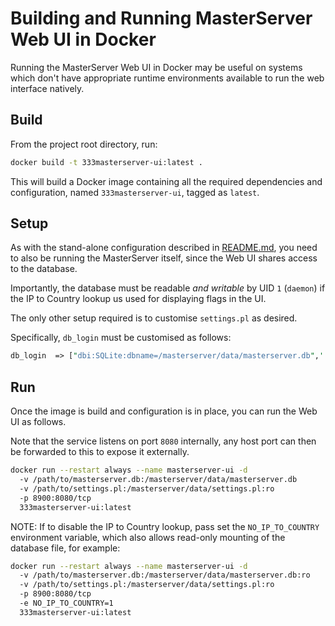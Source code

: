 # Building and Running MasterServer Web UI in Docker

Running the MasterServer Web UI in Docker may be useful on systems which don't
have appropriate runtime environments available to run the web interface
natively.

## Build

From the project root directory, run:

```sh
docker build -t 333masterserver-ui:latest .
```

This will build a Docker image containing all the required dependencies and
configuration, named `333masterserver-ui`, tagged as `latest`. 

## Setup

As with the stand-alone configuration described in [README.md](README.md), you
need to also be running the MasterServer itself, since the Web UI shares access
to the database.

Importantly, the database must be readable _and writable_ by UID `1` (`daemon`)
if the IP to Country lookup us used for displaying flags in the UI.

The only other setup required is to customise `settings.pl` as desired.

Specifically, `db_login` must be customised as follows:

```perl
db_login  => ["dbi:SQLite:dbname=/masterserver/data/masterserver.db",'','']
```

## Run

Once the image is build and configuration is in place, you can run the Web UI
as follows.

Note that the service listens on port `8080` internally, any host port can then
be forwarded to this to expose it externally.

```sh
docker run --restart always --name masterserver-ui -d
  -v /path/to/masterserver.db:/masterserver/data/masterserver.db 
  -v /path/to/settings.pl:/masterserver/data/settings.pl:ro
  -p 8900:8080/tcp
  333masterserver-ui:latest
```

NOTE: If to disable the IP to Country lookup, pass set the `NO_IP_TO_COUNTRY`
environment variable, which also allows read-only mounting of the database
file, for example:

```sh
docker run --restart always --name masterserver-ui -d
  -v /path/to/masterserver.db:/masterserver/data/masterserver.db:ro 
  -v /path/to/settings.pl:/masterserver/data/settings.pl:ro
  -p 8900:8080/tcp
  -e NO_IP_TO_COUNTRY=1
  333masterserver-ui:latest
```
